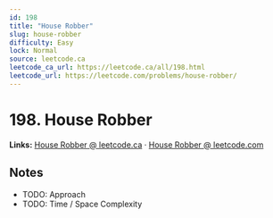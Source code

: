```yaml
--- 
id: 198
title: "House Robber"
slug: house-robber
difficulty: Easy
lock: Normal
source: leetcode.ca
leetcode_ca_url: https://leetcode.ca/all/198.html
leetcode_url: https://leetcode.com/problems/house-robber/
---
```


# 198. House Robber

**Links:** [House Robber @ leetcode.ca](https://leetcode.ca/all/198.html) · [House Robber @ leetcode.com](https://leetcode.com/problems/house-robber/)

## Notes
- TODO: Approach
- TODO: Time / Space Complexity
